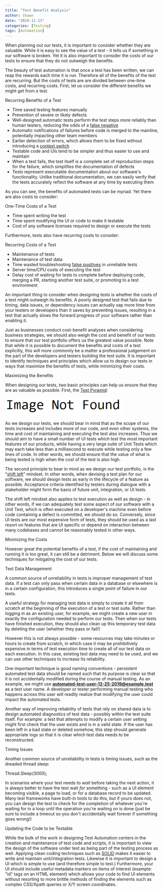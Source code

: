 ```yaml
---
title: "Test Benefit Analysis"
author: Shawn
date: "2019-11-13"
categories: [Testing]
tags: [Automation]
---
```


When planning out our tests, it is important to consider whether they are valuable. While it is easy to see the value of a test - it tells us if something in our software is broken. Yet it is also important to consider the costs of our tests to ensure that they do not outweigh the benefits.

The beauty of test automation is that once a test has been written, we can reap the rewards each time it is run. Therefore all of the benefits of the test are recurring. But the costs of tests are are divided between one-time costs, and recurring costs. First, let us consider the different benefits we might get from a test.

Recurring Benefits of a Test

- Time saved testing features manually
- Prevention of severe or likely defects
- Well-designed automatic tests perform the test steps more reliably than human testers, reducing the odds of a [false negative](https://en.wikipedia.org/wiki/False_positives_and_false_negatives#False_negative_error)
- Automatic notifications of failures before code is merged to the mainline, potentially impacting other team members
- Earlier detection of errors, which allows them to be fixed without introducing a [context switch](https://en.wikipedia.org/wiki/Human_multitasking)
- Testable code and UIs tend to be simpler and thus easier to use and maintain
- When a test fails, the test itself is a complete set of reproduction steps for the failure, which simplifies the documentation of defects
- Tests represent executable documentation about our software's functionality. Unlike traditional documentation, we can easily verify that the tests accurately reflect the software at any time by executing them

As you can see, the benefits of automated tests can be myriad. Yet there are also costs to consider:

One-Time Costs of a Test

- Time spent writing the test
- Time spent modifying the UI or code to make it testable
- Cost of any software licenses required to design or execute the tests

Furthermore, tests also have recurring costs to consider:

Recurring Costs of a Test

- Maintenance of tests
- Maintenance of test data
- Time wasted troubleshooting [false positives](https://en.wikipedia.org/wiki/False_positives_and_false_negatives#False_positive_error) in unreliable tests
- Server time/CPU costs of executing the test
- Delay cost of waiting for tests to complete before deploying code, merging a PR, starting another test suite, or promoting to a test environment

An important thing to consider when designing tests is whether the costs of a test might outweigh its benefits. A poorly designed test that fails due to timing, data issues, or dependency issues can actually sap more time from your testers or developers than it saves by preventing issues, resulting in a test that actually slows the forward progress of your software rather than enabling it.

Just as businesses conduct cost-benefit analyses when considering business strategies, we should also weigh the cost and benefit of our tests to ensure that our test portfolio offers us the greatest value possible. Note that while it is possible to document the benefits and costs of a test explicitly, this will more commonly be a matter a professional judgement on the part of the developers and testers building the test suite. It is important to identify techniques and principles which allow us to design our tests in ways that maximize the benefits of tests, while minimizing their costs.

Maximizing the Benefits

When designing our tests, two basic principles can help us ensure that they are as valuable as possible. First, the [Test Pyramid](https://martinfowler.com/bliki/TestPyramid.html):

![](/content/image-not-found.png)

As we design our tests, we should bear in mind that as the scope of our tests increases and includes more of our code, and even other systems, the time and cost of maintaining and executing the test also increases. Thus we should aim to have a small number of UI tests which test the most important features of our products, while having a very large suite of Unit Tests which may each take less than a millisecond to execute while testing only a few lines of code. In other words, we should ensure that the value of what is being tested is high when the cost of the test is also high.

The second principle to bear in mind as we design our test portfolio, is the "[shift left](https://en.wikipedia.org/wiki/Shift-left_testing)" mindset. In other words, when devising a test plan for our software, we should design tests as early in the lifecycle of a feature as possible. Acceptance criteria identified by testers during dialogue with a stakeholder might form the basis of future unit, integration, or UI tests.

The shift left mindset also applies to test execution as well as design - in other words, if we can adequately test some aspect of our software with a Unit Test, which is often executed on a developer's machine even before code containing a defect is committed, we should do so. Conversely, since UI tests are our most expensive form of tests, they should be used as a last resort on features that are UI specific or depend on interaction between many codebases and cannot be reasonably tested in other ways.

Minimizing the Costs

However great the potential benefits of a test, if the cost of maintaining and running it is too great, it can still be a detriment. Below we will discuss some techniques for mitigating the cost of our tests.

Test Data Management

A common source of unreliability in tests is improper management of test data. If a test can only pass when certain data in a database or elsewhere is in a certain configuration, this introduces a single point of failure in our tests.

A useful strategy for managing test data is simply to create it all from scratch at the beginning of the execution of a test or test suite. Rather than logging in as an existing user, for example, we might create a new user in exactly the configuration needed to perform our tests. Then when our tests have finished execution, they should also clean up this temporary test data by deleting the user (whether they pass or fail!)

However this is not always possible - some resources may take minutes or hours to create from scratch, in which case it may be prohibitively expensive in terms of test execution time to create all of our test data on each execution. In this case, existing test data may need to be used, and we can use other techniques to increase its reliability.

One important technique is good naming conventions - persistent automated test data should be named such that its purpose is clear so that it is not accidentally modified during the course of manual testing. As an example, we might use **automated-test-user-12-25-2019@example.test** as a test user name. A developer or tester performing manual testing who happens across this user will readily realize that modifying the user could impact the automated tests.

Another way of improving reliability of tests that rely on shared data is to design automated diagnostics of test data - possibly within the test suite itself. For example: a test that attempts to modify a certain user setting might first check that the user exists and is in a valid state. If the user has been left in a bad state or deleted somehow, this step should generate appropriate logs so that it is clear which test data needs to be reconstructed.

Timing Issues

Another common source of unreliability in tests is timing issues, such as the dreaded thread sleep:

Thread.Sleep(3000);

In scenarios where your test needs to _wait_ before taking the next action, it is always better to have the test wait _for_ something - such as a UI element becoming visible, a page to load, or for a database record to be updated. Many test frameworks have built-in tools to do this, but if yours does not, you can design the test to check for the completion of whatever you're waiting for in a loop until the operation you're waiting on is done (just be sure to include a timeout so you don't accidentally wait forever if something goes wrong!)

Updating the Code to be Testable

While the bulk of the work in designing Test Automation centers in the creation and maintenance of test code and scripts, it is important to view the design of the software under test as being part of the testing process as well. Applying clean coding techniques such as [SOLID](https://en.wikipedia.org/wiki/SOLID) makes it easier to write and maintain unit/integration tests. Likewise it is important to design a UI which is simple to use (and therefore simple to test.) Furthermore, your UI should include useful metadata markers on items of interest (example: "id" tags on an HTML element) which allows your code to find UI elements without resorting to more brittle methods of finding the elements such as complex CSS/Xpath queries or X/Y screen coordinates.
